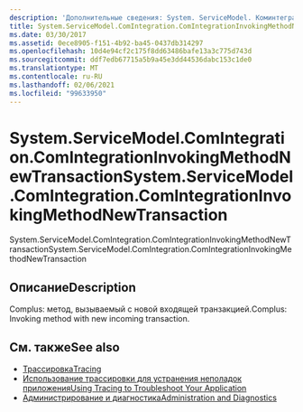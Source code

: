 ```yaml
---
description: 'Дополнительные сведения: System. ServiceModel. Коминтегратион. Коминтегратионинвокингмесодневтрансактион'
title: System.ServiceModel.ComIntegration.ComIntegrationInvokingMethodNewTransaction
ms.date: 03/30/2017
ms.assetid: 0ece8905-f151-4b92-ba45-0437db314297
ms.openlocfilehash: 10d4e94cf2c175f8dd63486bafe13a3c775d743d
ms.sourcegitcommit: ddf7edb67715a5b9a45e3dd44536dabc153c1de0
ms.translationtype: MT
ms.contentlocale: ru-RU
ms.lasthandoff: 02/06/2021
ms.locfileid: "99633950"
---
```

# <a name="systemservicemodelcomintegrationcomintegrationinvokingmethodnewtransaction"></a><span data-ttu-id="49c9b-103">System.ServiceModel.ComIntegration.ComIntegrationInvokingMethodNewTransaction</span><span class="sxs-lookup"><span data-stu-id="49c9b-103">System.ServiceModel.ComIntegration.ComIntegrationInvokingMethodNewTransaction</span></span>

<span data-ttu-id="49c9b-104">System.ServiceModel.ComIntegration.ComIntegrationInvokingMethodNewTransaction</span><span class="sxs-lookup"><span data-stu-id="49c9b-104">System.ServiceModel.ComIntegration.ComIntegrationInvokingMethodNewTransaction</span></span>  
  
## <a name="description"></a><span data-ttu-id="49c9b-105">Описание</span><span class="sxs-lookup"><span data-stu-id="49c9b-105">Description</span></span>  

 <span data-ttu-id="49c9b-106">Complus: метод, вызываемый с новой входящей транзакцией.</span><span class="sxs-lookup"><span data-stu-id="49c9b-106">Complus: Invoking method with new incoming transaction.</span></span>  
  
## <a name="see-also"></a><span data-ttu-id="49c9b-107">См. также</span><span class="sxs-lookup"><span data-stu-id="49c9b-107">See also</span></span>

- [<span data-ttu-id="49c9b-108">Трассировка</span><span class="sxs-lookup"><span data-stu-id="49c9b-108">Tracing</span></span>](index.md)
- [<span data-ttu-id="49c9b-109">Использование трассировки для устранения неполадок приложения</span><span class="sxs-lookup"><span data-stu-id="49c9b-109">Using Tracing to Troubleshoot Your Application</span></span>](using-tracing-to-troubleshoot-your-application.md)
- [<span data-ttu-id="49c9b-110">Администрирование и диагностика</span><span class="sxs-lookup"><span data-stu-id="49c9b-110">Administration and Diagnostics</span></span>](../index.md)

